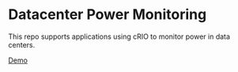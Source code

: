 # Datacenter Power Monitoring

This repo supports applications using cRIO to monitor power in data centers.

[Demo](demo/docs/readme.md)
